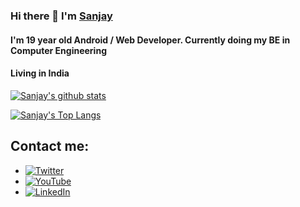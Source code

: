### Hi there 👋 I'm [Sanjay](https://twitter.com/SanjayDevTech)


#### I'm 19 year old Android / Web Developer. Currently doing my BE in Computer Engineering

#### Living in India

[![Sanjay's github stats](https://github-readme-stats.vercel.app/api?username=SanjayDevTech&show_icons=true&title_color=fff&icon_color=79ff97&text_color=9f9f9f&bg_color=151515)](https://github.com/anuraghazra/github-readme-stats)


[![Sanjay's Top Langs](https://github-readme-stats.vercel.app/api/top-langs/?username=SanjayDevTech&layout=compact&title_color=fff&icon_color=79ff97&text_color=9f9f9f&bg_color=151515)](https://github.com/anuraghazra/github-readme-stats)


## Contact me:
  - [![Twitter](https://img.icons8.com/metro/30/000000/twitter.png)](https://twitter.com/SanjayDevTech)
  - [![YouTube](https://img.icons8.com/metro/30/000000/youtube.png)](https://youtube.com/SanjayDeveloper)
  - [![LinkedIn](https://img.icons8.com/metro/30/000000/linkedin.png)](https://linkedin.com/in/SanjayDevTech)
